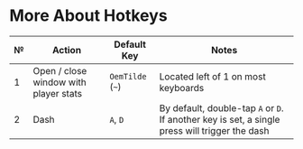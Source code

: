 # More About Hotkeys

| № | Action                                    | Default Key            | Notes                                       |
|----|------------------------------------------|------------------------|---------------------------------------------|
| 1  | Open / close window with player stats    | `OemTilde` (`~`)       | Located left of 1 on most keyboards         |
| 2  | Dash                                     | `A`, `D`               | By default, double-tap `A` or `D`. If another key is set, a single press will trigger the dash |

